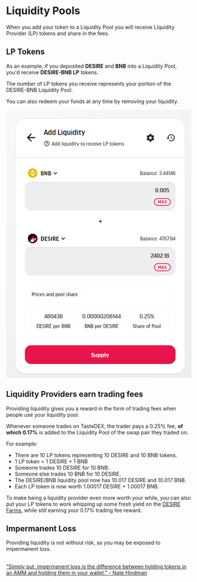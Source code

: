 # Liquidity Pools

When you add your token to a Liquidity Pool you will receive Liquidity Provider (LP) tokens and share in the fees.

## LP Tokens

As an example, if you deposited **DESIRE** and **BNB** into a Liquidity Pool, you'd receive **DESIRE-BNB LP** tokens.

The number of LP tokens you receive represents your portion of the DESIRE-BNB Liquidity Pool.

You can also redeem your funds at any time by removing your liquidity.

![](<../../.gitbook/assets/image (8).png>)

## Liquidity Providers earn trading fees

Providing liquidity gives you a reward in the form of trading fees when people use your liquidity pool.

Whenever someone trades on TasteDEX, the trader pays a 0.25% fee, **of which 0.17%** is added to the Liquidity Pool of the swap pair they traded on.

For example:

* There are 10 LP tokens representing 10 DESIRE and 10 BNB tokens.
* 1 LP token = 1 DESIRE + 1 BNB
* Someone trades 10 DESIRE for 10 BNB.
* Someone else trades 10 BNB for 10 DESIRE.
* The DESIRE/BNB liquidity pool now has 10.017 DESIRE and 10.017 BNB.
* Each LP token is now worth 1.00017 DESIRE + 1.00017 BNB.

To make being a liquidity provider even more worth your while, you can also put your LP tokens to work whipping up some fresh yield on the [DESIRE Farms](https://swap.tastenfts.com/farms), while still earning your 0.17% trading fee reward.

## Impermanent Loss

Providing liquidity is not without risk, as you may be exposed to impermanent loss.

\
[“Simply put, impermanent loss is the difference between holding tokens in an AMM and holding them in your wallet.” - Nate Hindman](https://blog.bancor.network/beginners-guide-to-getting-rekt-by-impermanent-loss-7c9510cb2f22)
